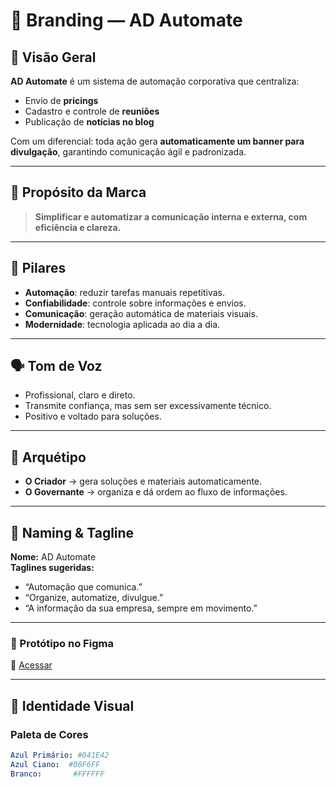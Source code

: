# 🎨 Branding — AD Automate

## 📌 Visão Geral
**AD Automate** é um sistema de automação corporativa que centraliza:  
- Envio de **pricings**  
- Cadastro e controle de **reuniões**  
- Publicação de **notícias no blog**  

Com um diferencial: toda ação gera **automaticamente um banner para divulgação**, garantindo comunicação ágil e padronizada.

---

## 🎯 Propósito da Marca
> **Simplificar e automatizar a comunicação interna e externa, com eficiência e clareza.**

---

## 🧱 Pilares
- **Automação**: reduzir tarefas manuais repetitivas.  
- **Confiabilidade**: controle sobre informações e envios.  
- **Comunicação**: geração automática de materiais visuais.  
- **Modernidade**: tecnologia aplicada ao dia a dia.  

---

## 🗣️ Tom de Voz
- Profissional, claro e direto.  
- Transmite confiança, mas sem ser excessivamente técnico.  
- Positivo e voltado para soluções.  

---

## 🧩 Arquétipo
- **O Criador** → gera soluções e materiais automaticamente.  
- **O Governante** → organiza e dá ordem ao fluxo de informações.  

---

## 🔖 Naming & Tagline
**Nome:** AD Automate  
**Taglines sugeridas:**
- “Automação que comunica.”  
- “Organize, automatize, divulgue.”  
- “A informação da sua empresa, sempre em movimento.”  

---

### 🎨 Protótipo no Figma
🔗 [Acessar](https://www.figma.com/design/72Qxzs3Zsgb19qJnphltzq/AD-Automate?node-id=107-1479&p=f&t=YVETNIwLmHEWRV48-0) 

---
## 🎨 Identidade Visual

### Paleta de Cores
```yaml
Azul Primário: #041E42
Azul Ciano:  #00F6FF
Branco:       #FFFFFF


